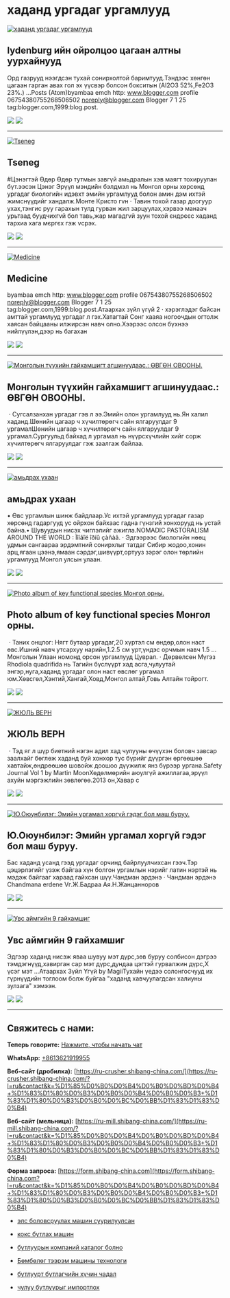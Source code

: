 # хаданд ургадаг ургамлууд

<a href="https://swt.shibang-china.com/?l=ru&img&k=%D1%85%D0%B0%D0%B4%D0%B0%D0%BD%D0%B4+%D1%83%D1%80%D0%B3%D0%B0%D0%B4%D0%B0%D0%B3+%D1%83%D1%80%D0%B3%D0%B0%D0%BC%D0%BB%D1%83%D1%83%D0%B4" target="_blank">![хаданд ургадаг ургамлууд](http://static.shibang-china.com/all-800x300/243.jpg)</a>

## lydenburg ийн ойролцоо цагаан алтны уурхайнууд
Орд газрууд нээгдсэн тухай сонирхолтой баримтууд.Тэндээс хөнгөн цагаан гарган авах гол эх үүсвэр болсон бокситын (Al2O3 52%,Fe2O3 23%.) …Posts (Atom)byambaa emch http: www.blogger.com profile 06754380755268506502 noreply@blogger.com Blogger 7 1 25 tag:blogger.com,1999:blog.post.


<a href="https://whatsapp.shibangsoft.com/WhatsApp.php" target="_blank" title="WhatsApp">![](http://static.shibang-china.com/icon/whatsapp.png)</a> <a href="https://swt.shibang-china.com/?l=ru&icon&k=%D1%85%D0%B0%D0%B4%D0%B0%D0%BD%D0%B4+%D1%83%D1%80%D0%B3%D0%B0%D0%B4%D0%B0%D0%B3+%D1%83%D1%80%D0%B3%D0%B0%D0%BC%D0%BB%D1%83%D1%83%D0%B4" target="_blank">![](http://static.shibang-china.com/icon/chat-ru.png)</a>

---

<a href="https://swt.shibang-china.com/?l=ru&img&k=%D1%85%D0%B0%D0%B4%D0%B0%D0%BD%D0%B4+%D1%83%D1%80%D0%B3%D0%B0%D0%B4%D0%B0%D0%B3+%D1%83%D1%80%D0%B3%D0%B0%D0%BC%D0%BB%D1%83%D1%83%D0%B4" target="_blank">![Tseneg](http://static.shibang-china.com/all-800x300/177.jpg)</a>

## Tseneg
#Цэнэгтэй Өдөр Өдөр тутмын завгүй амьдралын хэв маягт тохируулан бүт.ээсэн Цэнэг Эрүүл мэндийн бэлдмэл нь Монгол орны хөрсөнд ургадаг биологийн идэвхт эмийн ургамлууд болон амин дэм ихтэй жимснүүдийг хандалж.Монте Кристо гvн&nbsp;&#0183;&#32;Тавин тохой газар доогуур ухах,тэнгис руу гарахын тулд гурван жил зарцуулах,хэрвээ манаач урьтаад буудчихгvй бол тавь,жар магадгvй зуун тохой єндрєєс хаданд тархиа хага мєргєх гэж vсрэх.


<a href="https://whatsapp.shibangsoft.com/WhatsApp.php" target="_blank" title="WhatsApp">![](http://static.shibang-china.com/icon/whatsapp.png)</a> <a href="https://swt.shibang-china.com/?l=ru&icon&k=%D1%85%D0%B0%D0%B4%D0%B0%D0%BD%D0%B4+%D1%83%D1%80%D0%B3%D0%B0%D0%B4%D0%B0%D0%B3+%D1%83%D1%80%D0%B3%D0%B0%D0%BC%D0%BB%D1%83%D1%83%D0%B4" target="_blank">![](http://static.shibang-china.com/icon/chat-ru.png)</a>

---

<a href="https://swt.shibang-china.com/?l=ru&img&k=%D1%85%D0%B0%D0%B4%D0%B0%D0%BD%D0%B4+%D1%83%D1%80%D0%B3%D0%B0%D0%B4%D0%B0%D0%B3+%D1%83%D1%80%D0%B3%D0%B0%D0%BC%D0%BB%D1%83%D1%83%D0%B4" target="_blank">![Medicine](http://static.shibang-china.com/all-800x300/144.jpg)</a>

## Medicine
byambaa emch http: www.blogger.com profile 06754380755268506502 noreply@blogger.com Blogger 7 1 25 tag:blogger.com,1999:blog.post.Атаархах зүйл үгүй 2&nbsp;&#0183;&#32;хэрэглэдэг байсан амттай ургамлууд ургадаг л гэх.Хатагтай Сонг хааяа ногоочдын огтолж хаясан байцааны илжирсэн навч олно.Хээрээс олсон бүхнээ нийлүүлэн,дээр нь багахан


<a href="https://whatsapp.shibangsoft.com/WhatsApp.php" target="_blank" title="WhatsApp">![](http://static.shibang-china.com/icon/whatsapp.png)</a> <a href="https://swt.shibang-china.com/?l=ru&icon&k=%D1%85%D0%B0%D0%B4%D0%B0%D0%BD%D0%B4+%D1%83%D1%80%D0%B3%D0%B0%D0%B4%D0%B0%D0%B3+%D1%83%D1%80%D0%B3%D0%B0%D0%BC%D0%BB%D1%83%D1%83%D0%B4" target="_blank">![](http://static.shibang-china.com/icon/chat-ru.png)</a>

---

<a href="https://swt.shibang-china.com/?l=ru&img&k=%D1%85%D0%B0%D0%B4%D0%B0%D0%BD%D0%B4+%D1%83%D1%80%D0%B3%D0%B0%D0%B4%D0%B0%D0%B3+%D1%83%D1%80%D0%B3%D0%B0%D0%BC%D0%BB%D1%83%D1%83%D0%B4" target="_blank">![Монголын түүхийн гайхамшигт агшинуудаас.: ӨВГӨН ОВООНЫ.](http://static.shibang-china.com/all-800x300/691.jpg)</a>

## Монголын түүхийн гайхамшигт агшинуудаас.: ӨВГӨН ОВООНЫ.
&nbsp;&#0183;&#32;Сугсалзанхан ургадаг гэв л ээ.Эмийн олон ургамлууд нь.Ян халил хаданд.Шөнийн цагаар ч хүчилтөрөгч сайн ялгаруулдаг 9 ургамалШөнийн цагаар ч хүчилтөрөгч сайн ялгаруулдаг 9 ургамал.Сургуульд байхад л ургамал нь нүүрсхүчлийн хийг сорж хүчилтөрөгч ялгаруулдаг гэж заалгаж байлаа.


<a href="https://whatsapp.shibangsoft.com/WhatsApp.php" target="_blank" title="WhatsApp">![](http://static.shibang-china.com/icon/whatsapp.png)</a> <a href="https://swt.shibang-china.com/?l=ru&icon&k=%D1%85%D0%B0%D0%B4%D0%B0%D0%BD%D0%B4+%D1%83%D1%80%D0%B3%D0%B0%D0%B4%D0%B0%D0%B3+%D1%83%D1%80%D0%B3%D0%B0%D0%BC%D0%BB%D1%83%D1%83%D0%B4" target="_blank">![](http://static.shibang-china.com/icon/chat-ru.png)</a>

---

<a href="https://swt.shibang-china.com/?l=ru&img&k=%D1%85%D0%B0%D0%B4%D0%B0%D0%BD%D0%B4+%D1%83%D1%80%D0%B3%D0%B0%D0%B4%D0%B0%D0%B3+%D1%83%D1%80%D0%B3%D0%B0%D0%BC%D0%BB%D1%83%D1%83%D0%B4" target="_blank">![амьдрах ухаан](http://static.shibang-china.com/all-800x300/9.jpg)</a>

## амьдрах ухаан
• Өвс ургамлын шинж байдлаар.Ус ихтэй ургамлууд ургадаг газар хөрсөнд гадаргууд ус ойрхон байхаас гадна гүнзгий хонхорууд нь устай байна.• Шувуудын нисэх чиглэлийг ажигла.NOMADIC PASTORALISM AROUND THE WORLD : &#204;&#238;&#237;&#227;&#238;&#235; &#238;&#240;&#237;&#251; &#231;&#224;&#241;&#224;&#227;.&nbsp;&#0183;&#32;Эдгээрээс биологийн нөөц удмын сангаараа эрдэмтний сонирхлыг татдаг Сибир жодоо,хонин арц,ягаан цээнэ,ямаан сэрдэг,шивүүрт,ортууз зэрэг олон төрлийн ургамлууд Монгол улсын улаан.


<a href="https://whatsapp.shibangsoft.com/WhatsApp.php" target="_blank" title="WhatsApp">![](http://static.shibang-china.com/icon/whatsapp.png)</a> <a href="https://swt.shibang-china.com/?l=ru&icon&k=%D1%85%D0%B0%D0%B4%D0%B0%D0%BD%D0%B4+%D1%83%D1%80%D0%B3%D0%B0%D0%B4%D0%B0%D0%B3+%D1%83%D1%80%D0%B3%D0%B0%D0%BC%D0%BB%D1%83%D1%83%D0%B4" target="_blank">![](http://static.shibang-china.com/icon/chat-ru.png)</a>

---

<a href="https://swt.shibang-china.com/?l=ru&img&k=%D1%85%D0%B0%D0%B4%D0%B0%D0%BD%D0%B4+%D1%83%D1%80%D0%B3%D0%B0%D0%B4%D0%B0%D0%B3+%D1%83%D1%80%D0%B3%D0%B0%D0%BC%D0%BB%D1%83%D1%83%D0%B4" target="_blank">![Photo album of key functional species Монгол орны.](http://static.shibang-china.com/all-800x300/931.jpg)</a>

## Photo album of key functional species Монгол орны.
&nbsp;&#0183;&#32;Таних онцлог: Нягт бутаар ургадаг,20 хүртэл см өндөр,олон наст өвс.Ишний навч утсархуу нарийн,1.2.5 см урт,үндэс орчмын навч 1.5 …Монголын Улаан номонд орсон ургамлууд Цуврал.&nbsp;&#0183;&#32;Дөрвөлсөн Мүгэз Rhodiola quadrifida нь Тагийн бүслүүрт хад асга,чулуутай энгэр,нуга,хаданд ургадаг олон наст өвслөг ургамал юм.Хөвсгөл,Хэнтий,Хангай,Ховд,Монгол алтай,Говь Алтайн тойрогт.


<a href="https://whatsapp.shibangsoft.com/WhatsApp.php" target="_blank" title="WhatsApp">![](http://static.shibang-china.com/icon/whatsapp.png)</a> <a href="https://swt.shibang-china.com/?l=ru&icon&k=%D1%85%D0%B0%D0%B4%D0%B0%D0%BD%D0%B4+%D1%83%D1%80%D0%B3%D0%B0%D0%B4%D0%B0%D0%B3+%D1%83%D1%80%D0%B3%D0%B0%D0%BC%D0%BB%D1%83%D1%83%D0%B4" target="_blank">![](http://static.shibang-china.com/icon/chat-ru.png)</a>

---

<a href="https://swt.shibang-china.com/?l=ru&img&k=%D1%85%D0%B0%D0%B4%D0%B0%D0%BD%D0%B4+%D1%83%D1%80%D0%B3%D0%B0%D0%B4%D0%B0%D0%B3+%D1%83%D1%80%D0%B3%D0%B0%D0%BC%D0%BB%D1%83%D1%83%D0%B4" target="_blank">![ЖЮЛЬ ВЕРН](http://static.shibang-china.com/all-800x300/436.jpg)</a>

## ЖЮЛЬ ВЕРН
&nbsp;&#0183;&#32;Тэд яг л шүр биетний нэгэн адил хад чулууны өчүүхэн боловч завсар заалхайг бөглөж хаданд буй хонхор тус бүрийг дүүргэн өргөөшөө хавтайж,өндрөөшөө шовойж доошоо дүүжилж янз бүрээр ургана.Safety Journal Vol 1 by Martin MoonХөдөлмөрийн аюулгүй ажиллагаа,эрүүл ахуйн мэргэжлийн зөвлөгөө.2013 он,Хавар c


<a href="https://whatsapp.shibangsoft.com/WhatsApp.php" target="_blank" title="WhatsApp">![](http://static.shibang-china.com/icon/whatsapp.png)</a> <a href="https://swt.shibang-china.com/?l=ru&icon&k=%D1%85%D0%B0%D0%B4%D0%B0%D0%BD%D0%B4+%D1%83%D1%80%D0%B3%D0%B0%D0%B4%D0%B0%D0%B3+%D1%83%D1%80%D0%B3%D0%B0%D0%BC%D0%BB%D1%83%D1%83%D0%B4" target="_blank">![](http://static.shibang-china.com/icon/chat-ru.png)</a>

---

<a href="https://swt.shibang-china.com/?l=ru&img&k=%D1%85%D0%B0%D0%B4%D0%B0%D0%BD%D0%B4+%D1%83%D1%80%D0%B3%D0%B0%D0%B4%D0%B0%D0%B3+%D1%83%D1%80%D0%B3%D0%B0%D0%BC%D0%BB%D1%83%D1%83%D0%B4" target="_blank">![Ю.Оюунбилэг: Эмийн ургамал хоргүй гэдэг бол маш буруу.](http://static.shibang-china.com/all-800x300/1325.jpg)</a>

## Ю.Оюунбилэг: Эмийн ургамал хоргүй гэдэг бол маш буруу.
Бас хаданд усанд гээд ургадаг орчинд байрлуулчихсан гээч.Тэр цэцэрлэгийг үзэж байгаа хүн болгон ургамлын нэрийг латин нэртэй нь мэдэж байгааг хараад гайхсан шүү.Чандман эрдэнэ&nbsp;&#0183;&#32;Чандман эрдэнэ Chandmana erdene Vг.Ж.Бадраа Ая.Н.Жанцанноров


<a href="https://whatsapp.shibangsoft.com/WhatsApp.php" target="_blank" title="WhatsApp">![](http://static.shibang-china.com/icon/whatsapp.png)</a> <a href="https://swt.shibang-china.com/?l=ru&icon&k=%D1%85%D0%B0%D0%B4%D0%B0%D0%BD%D0%B4+%D1%83%D1%80%D0%B3%D0%B0%D0%B4%D0%B0%D0%B3+%D1%83%D1%80%D0%B3%D0%B0%D0%BC%D0%BB%D1%83%D1%83%D0%B4" target="_blank">![](http://static.shibang-china.com/icon/chat-ru.png)</a>

---

<a href="https://swt.shibang-china.com/?l=ru&img&k=%D1%85%D0%B0%D0%B4%D0%B0%D0%BD%D0%B4+%D1%83%D1%80%D0%B3%D0%B0%D0%B4%D0%B0%D0%B3+%D1%83%D1%80%D0%B3%D0%B0%D0%BC%D0%BB%D1%83%D1%83%D0%B4" target="_blank">![Увс аймгийн 9 гайхамшиг](http://static.shibang-china.com/all-800x300/291.jpg)</a>

## Увс аймгийн 9 гайхамшиг
Эдгээр хаданд нисэж яваа шувуу мэт дүрс,зөв буруу солбисон дэгрээ тэмдэгнүүд,хавирган сар мэт дүрс,дундаа цэгтэй гурвалжин дүрс,Х үсэг мэт …Атаархах Зүйл Үгүй by MagiiТухайн үедээ солонгосчууд их гүрнүүдийн тоглоом болж буйгаа &quot;хаданд хавчуулагдсан халиуны зулзага&quot; хэмээн.


<a href="https://whatsapp.shibangsoft.com/WhatsApp.php" target="_blank" title="WhatsApp">![](http://static.shibang-china.com/icon/whatsapp.png)</a> <a href="https://swt.shibang-china.com/?l=ru&icon&k=%D1%85%D0%B0%D0%B4%D0%B0%D0%BD%D0%B4+%D1%83%D1%80%D0%B3%D0%B0%D0%B4%D0%B0%D0%B3+%D1%83%D1%80%D0%B3%D0%B0%D0%BC%D0%BB%D1%83%D1%83%D0%B4" target="_blank">![](http://static.shibang-china.com/icon/chat-ru.png)</a>

---
## Свяжитесь с нами:

**Теперь говорите:** [Нажмите, чтобы начать чат](https://swt.shibang-china.com?l=ru&contact&k=%D1%85%D0%B0%D0%B4%D0%B0%D0%BD%D0%B4+%D1%83%D1%80%D0%B3%D0%B0%D0%B4%D0%B0%D0%B3+%D1%83%D1%80%D0%B3%D0%B0%D0%BC%D0%BB%D1%83%D1%83%D0%B4)

**WhatsApp:**  [+8613621919955](https://whatsapp.shibangsoft.com/WhatsApp.php)

**Веб-сайт (дробилка):** [https://ru-crusher.shibang-china.com/](https://ru-crusher.shibang-china.com/?l=ru&contact&k=%D1%85%D0%B0%D0%B4%D0%B0%D0%BD%D0%B4+%D1%83%D1%80%D0%B3%D0%B0%D0%B4%D0%B0%D0%B3+%D1%83%D1%80%D0%B3%D0%B0%D0%BC%D0%BB%D1%83%D1%83%D0%B4)

**Веб-сайт (мельница):** [https://ru-mill.shibang-china.com/](https://ru-mill.shibang-china.com/?l=ru&contact&k=%D1%85%D0%B0%D0%B4%D0%B0%D0%BD%D0%B4+%D1%83%D1%80%D0%B3%D0%B0%D0%B4%D0%B0%D0%B3+%D1%83%D1%80%D0%B3%D0%B0%D0%BC%D0%BB%D1%83%D1%83%D0%B4)

**Форма запроса:** [https://form.shibang-china.com](https://form.shibang-china.com?l=ru&contact&k=%D1%85%D0%B0%D0%B4%D0%B0%D0%BD%D0%B4+%D1%83%D1%80%D0%B3%D0%B0%D0%B4%D0%B0%D0%B3+%D1%83%D1%80%D0%B3%D0%B0%D0%BC%D0%BB%D1%83%D1%83%D0%B4)

* [элс боловсруулах машин суурилуулсан](../127/%D1%8D%D0%BB%D1%81%20%D0%B1%D0%BE%D0%BB%D0%BE%D0%B2%D1%81%D1%80%D1%83%D1%83%D0%BB%D0%B0%D1%85%20%D0%BC%D0%B0%D1%88%D0%B8%D0%BD%20%D1%81%D1%83%D1%83%D1%80%D0%B8%D0%BB%D1%83%D1%83%D0%BB%D1%81%D0%B0%D0%BD.md)

* [кокс бутлах машин](../126/%D0%BA%D0%BE%D0%BA%D1%81%20%D0%B1%D1%83%D1%82%D0%BB%D0%B0%D1%85%20%D0%BC%D0%B0%D1%88%D0%B8%D0%BD.md)

* [бутлуурын компаний каталог болно](../127/%D0%B1%D1%83%D1%82%D0%BB%D1%83%D1%83%D1%80%D1%8B%D0%BD%20%D0%BA%D0%BE%D0%BC%D0%BF%D0%B0%D0%BD%D0%B8%D0%B9%20%D0%BA%D0%B0%D1%82%D0%B0%D0%BB%D0%BE%D0%B3%20%D0%B1%D0%BE%D0%BB%D0%BD%D0%BE.md)

* [Бөмбөлөг тээрэм машины технологи](../126/%D0%91%D3%A9%D0%BC%D0%B1%D3%A9%D0%BB%D3%A9%D0%B3%20%D1%82%D1%8D%D1%8D%D1%80%D1%8D%D0%BC%20%D0%BC%D0%B0%D1%88%D0%B8%D0%BD%D1%8B%20%D1%82%D0%B5%D1%85%D0%BD%D0%BE%D0%BB%D0%BE%D0%B3%D0%B8.md)

* [бутлуурт бутлагчийн хүчин чадал](../127/%D0%B1%D1%83%D1%82%D0%BB%D1%83%D1%83%D1%80%D1%82%20%D0%B1%D1%83%D1%82%D0%BB%D0%B0%D0%B3%D1%87%D0%B8%D0%B9%D0%BD%20%D1%85%D2%AF%D1%87%D0%B8%D0%BD%20%D1%87%D0%B0%D0%B4%D0%B0%D0%BB.md)

* [чулуу бутлуурыг импортлох](../126/%D1%87%D1%83%D0%BB%D1%83%D1%83%20%D0%B1%D1%83%D1%82%D0%BB%D1%83%D1%83%D1%80%D1%8B%D0%B3%20%D0%B8%D0%BC%D0%BF%D0%BE%D1%80%D1%82%D0%BB%D0%BE%D1%85.md)